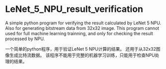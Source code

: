 # LeNet_5_NPU_result_verification
A simple python program for verifying the result calculated by LeNet 5 NPU. 
Also for generating bitstream data from 32x32 image.
This program cannot used for full machine learning trainning, and only for checking the result processed by NPU.

一个简单的python程序，用于验证LeNet 5 NPU计算的结果。
还用于从32x32图像生成比特流数据。
该程序不能用于完整的机器学习训练，只能用于检查NPU处理的结果。
